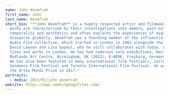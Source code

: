```yaml
---
name: John Akomfrah
first_name: John
last_name: Akomfrah
short_bio: "**John Akomfrah** is a hugely respected artist and filmmaker, whose
  works are characterised by their investigations into memory, post-colonialism,
  temporality and aesthetics and often explores the experiences of migrant
  diasporas globally. Akomfrah was a founding member of the influential Black
  Audio Film Collective, which started in London in 1982 alongside the artists
  David Lawson and Lina Gopaul, who he still collaborates with today. Akomfrah
  lives and works in London. He has had numerous solo exhibitions, most recently
  Midlands Art Centre, Birmingham, UK (2022); E-WERK, Freiburg, Germany (2022).
  He has also been featured in many international film festivals, including
  Sundance Film Festival and Toronto International Film Festival. He was awarded
  the Artes Mundi Prize in 2017."
portraits:
  - media: 2023/01/john-akomfrah
website: https://www.smokingdogsfilms.com/
---
```

